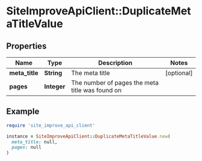 # SiteImproveApiClient::DuplicateMetaTitleValue

## Properties

| Name | Type | Description | Notes |
| ---- | ---- | ----------- | ----- |
| **meta_title** | **String** | The meta title | [optional] |
| **pages** | **Integer** | The number of pages the meta title was found on |  |

## Example

```ruby
require 'site_improve_api_client'

instance = SiteImproveApiClient::DuplicateMetaTitleValue.new(
  meta_title: null,
  pages: null
)
```

